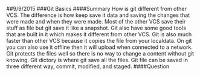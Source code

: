 ##9/9/2015
###Git Basics
####Summary
How is git different from other VCS.
The difference is how keep save it data and saving the changes that were made and when they were made.
Most of the other VCS save their stuff as file but git save it like a snapshot.
Git also have some good tools that are built in it which makes it different from other VCS.
Git is also much faster than other VCS because it copies the file from your localdata.
On git you can also use it offline then it will upload when connected to a network.
Git protects  the files well so there is no way to  change a content without git knowing.
Git dictory is where git save  all the files.
Git file can be saved in three different way, commit, modified, and staged.
####Question
